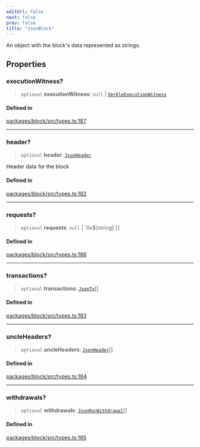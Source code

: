 ```yaml
---
editUrl: false
next: false
prev: false
title: "JsonBlock"
---
```


An object with the block's data represented as strings.

## Properties

### executionWitness?

> `optional` **executionWitness**: `null` \| [`VerkleExecutionWitness`](/reference/tevm/block/interfaces/verkleexecutionwitness/)

#### Defined in

[packages/block/src/types.ts:187](https://github.com/evmts/tevm-monorepo/blob/main/packages/block/src/types.ts#L187)

***

### header?

> `optional` **header**: [`JsonHeader`](/reference/tevm/block/interfaces/jsonheader/)

Header data for the block

#### Defined in

[packages/block/src/types.ts:182](https://github.com/evmts/tevm-monorepo/blob/main/packages/block/src/types.ts#L182)

***

### requests?

> `optional` **requests**: `null` \| \`0x$\{string\}\`[]

#### Defined in

[packages/block/src/types.ts:186](https://github.com/evmts/tevm-monorepo/blob/main/packages/block/src/types.ts#L186)

***

### transactions?

> `optional` **transactions**: [`JsonTx`](/reference/tevm/tx/interfaces/jsontx/)[]

#### Defined in

[packages/block/src/types.ts:183](https://github.com/evmts/tevm-monorepo/blob/main/packages/block/src/types.ts#L183)

***

### uncleHeaders?

> `optional` **uncleHeaders**: [`JsonHeader`](/reference/tevm/block/interfaces/jsonheader/)[]

#### Defined in

[packages/block/src/types.ts:184](https://github.com/evmts/tevm-monorepo/blob/main/packages/block/src/types.ts#L184)

***

### withdrawals?

> `optional` **withdrawals**: [`JsonRpcWithdrawal`](/reference/tevm/utils/interfaces/jsonrpcwithdrawal/)[]

#### Defined in

[packages/block/src/types.ts:185](https://github.com/evmts/tevm-monorepo/blob/main/packages/block/src/types.ts#L185)
